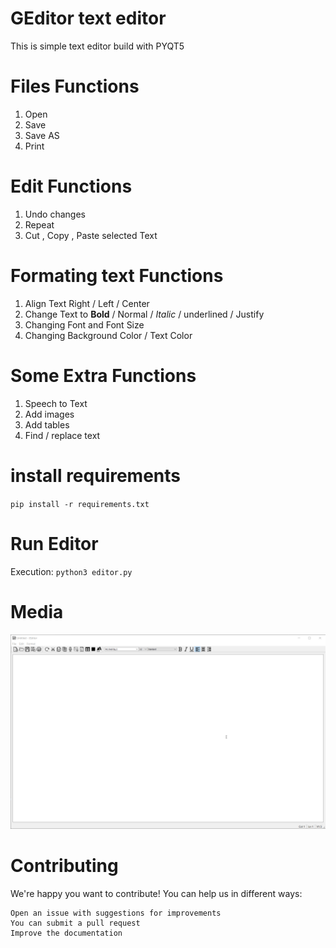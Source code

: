 # GEditor text editor 

This is simple text editor build with PYQT5 

# Files Functions

1. Open 
2. Save 
3. Save AS
4. Print
# Edit Functions

1. Undo changes
2. Repeat 
3. Cut , Copy , Paste selected Text 

# Formating text Functions

1. Align Text  Right / Left / Center
2. Change Text to **Bold** / Normal / _Italic_ / underlined / Justify
3. Changing Font and Font Size
4. Changing Background Color / Text Color

# Some Extra Functions

1. Speech to Text 
2. Add images 
3. Add tables
4. Find  / replace text 

# install requirements
`pip install -r requirements.txt`

# Run Editor
Execution: 
`python3 editor.py`

# Media 
![main image](https://raw.githubusercontent.com/thiva7/GEditor/main/images/screenshots/editor.png)

# Contributing
We're happy you want to contribute! You can help us in different ways:

    Open an issue with suggestions for improvements
    You can submit a pull request
    Improve the documentation
